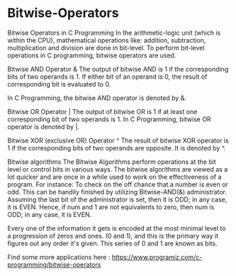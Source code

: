 # Bitwise-Operators
Bitwise Operators in C Programming
In the arithmetic-logic unit (which is within the CPU), mathematical operations like: addition, subtraction, multiplication and division are done in bit-level. To perform bit-level operations in C programming, bitwise operators are used.

Bitwise AND Operator &
The output of bitwise AND is 1 if the corresponding bits of two operands is 1. If either bit of an operand is 0, the result of corresponding bit is evaluated to 0.

In C Programming, the bitwise AND operator is denoted by &.

Bitwise OR Operator |
The output of bitwise OR is 1 if at least one corresponding bit of two operands is 1. In C Programming, bitwise OR operator is denoted by |.

Bitwise XOR (exclusive OR) Operator ^
The result of bitwise XOR operator is 1 if the corresponding bits of two operands are opposite. It is denoted by ^.

Bitwise algorithms
The Bitwise Algorithms perform operations at the bit level or control bits in various ways. The bitwise algorithms are viewed as a lot quicker and are once in a while used to work on the effectiveness of a program. For instance: To check on the off chance that a number is even or odd. This can be handily finished by utilizing Bitwise-AND(&) administrator. Assuming the last bit of the administrator is set, then it is ODD; in any case, it is EVEN. Hence, if num and 1 are not equivalents to zero, then num is ODD; in any case, it is EVEN.

Every one of the information it gets is encoded at the most minimal level to a progression of zeros and ones. (0 and 1), and this is the primary way it figures out any order it's given. This series of 0 and 1 are known as bits.

Find some more applications here :
https://www.programiz.com/c-programming/bitwise-operators
